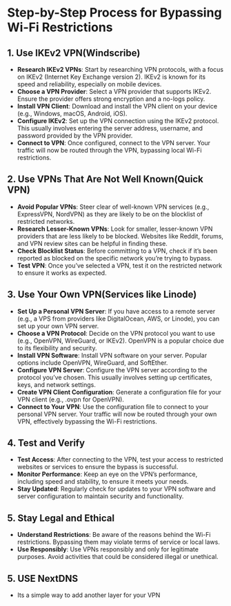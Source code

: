 # Step-by-Step Process for Bypassing Wi-Fi Restrictions

## 1. Use IKEv2 VPN(Windscribe)
- **Research IKEv2 VPNs**: Start by researching VPN protocols, with a focus on IKEv2 (Internet Key Exchange version 2). IKEv2 is known for its speed and reliability, especially on mobile devices.
- **Choose a VPN Provider**: Select a VPN provider that supports IKEv2. Ensure the provider offers strong encryption and a no-logs policy.
- **Install VPN Client**: Download and install the VPN client on your device (e.g., Windows, macOS, Android, iOS).
- **Configure IKEv2**: Set up the VPN connection using the IKEv2 protocol. This usually involves entering the server address, username, and password provided by the VPN provider.
- **Connect to VPN**: Once configured, connect to the VPN server. Your traffic will now be routed through the VPN, bypassing local Wi-Fi restrictions.

## 2. Use VPNs That Are Not Well Known(Quick VPN)
- **Avoid Popular VPNs**: Steer clear of well-known VPN services (e.g., ExpressVPN, NordVPN) as they are likely to be on the blocklist of restricted networks.
- **Research Lesser-Known VPNs**: Look for smaller, lesser-known VPN providers that are less likely to be blocked. Websites like Reddit, forums, and VPN review sites can be helpful in finding these.
- **Check Blocklist Status**: Before committing to a VPN, check if it’s been reported as blocked on the specific network you’re trying to bypass.
- **Test VPN**: Once you’ve selected a VPN, test it on the restricted network to ensure it works as expected.

## 3. Use Your Own VPN(Services like Linode)
- **Set Up a Personal VPN Server**: If you have access to a remote server (e.g., a VPS from providers like DigitalOcean, AWS, or Linode), you can set up your own VPN server.
- **Choose a VPN Protocol**: Decide on the VPN protocol you want to use (e.g., OpenVPN, WireGuard, or IKEv2). OpenVPN is a popular choice due to its flexibility and security.
- **Install VPN Software**: Install VPN software on your server. Popular options include OpenVPN, WireGuard, and SoftEther.
- **Configure VPN Server**: Configure the VPN server according to the protocol you’ve chosen. This usually involves setting up certificates, keys, and network settings.
- **Create VPN Client Configuration**: Generate a configuration file for your VPN client (e.g., .ovpn for OpenVPN).
- **Connect to Your VPN**: Use the configuration file to connect to your personal VPN server. Your traffic will now be routed through your own VPN, effectively bypassing the Wi-Fi restrictions.

## 4. Test and Verify
- **Test Access**: After connecting to the VPN, test your access to restricted websites or services to ensure the bypass is successful.
- **Monitor Performance**: Keep an eye on the VPN’s performance, including speed and stability, to ensure it meets your needs.
- **Stay Updated**: Regularly check for updates to your VPN software and server configuration to maintain security and functionality.

## 5. Stay Legal and Ethical
- **Understand Restrictions**: Be aware of the reasons behind the Wi-Fi restrictions. Bypassing them may violate terms of service or local laws.
- **Use Responsibly**: Use VPNs responsibly and only for legitimate purposes. Avoid activities that could be considered illegal or unethical.

## 5. USE NextDNS
- Its a simple way to add another layer for your VPN
